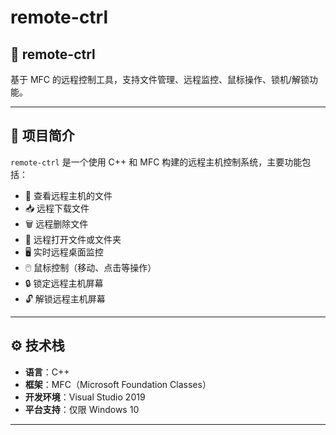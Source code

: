 # remote-ctrl

## 📡 remote-ctrl

基于 MFC 的远程控制工具，支持文件管理、远程监控、鼠标操作、锁机/解锁功能。

---

## 🧰 项目简介

`remote-ctrl` 是一个使用 C++ 和 MFC 构建的远程主机控制系统，主要功能包括：

- 📁 查看远程主机的文件
- 📥 远程下载文件
- 🗑️ 远程删除文件
- 📂 远程打开文件或文件夹
- 🖥️ 实时远程桌面监控
- 🖱️ 鼠标控制（移动、点击等操作）
- 🔒 锁定远程主机屏幕
- 🔓 解锁远程主机屏幕

---

## ⚙️ 技术栈

- **语言**：C++
- **框架**：MFC（Microsoft Foundation Classes）
- **开发环境**：Visual Studio 2019
- **平台支持**：仅限 Windows 10

---